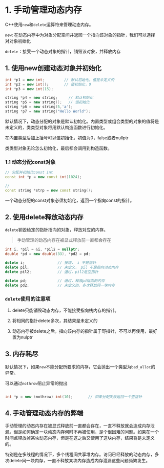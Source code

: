 # 1. 手动管理动态内存

C++使用`new`和`delete`运算符来管理动态内存。

`new`: 在动态内存中为对象分配空间并返回一个指向该对象的指针，我们可以选择对对象初始化

`delete`：接受一个动态对象的指针，销毁该对象，并释放内存

## 1. 使用new创建动态对象并初始化

```c++
int *p1 = new int;         // 默认初始化，值是未定义的
int *p2 = new int();       // 值初始化，0
int *p3 = new int(15);

string *p4 = new string;     // 默认初始化
string *p5 = new string();   // 值初始化
string *p6 = new string(5,'a');
string *p7 = new string("Hello World");

```

默认情况下，动态分配的对象是默认初始化。内置类型或组合类型的对象的值将是未定义的，类类型对象将用默认构造函数进行初始化。

在内置类型后加上括号可以值初始化，初值为0，false或者nullptr

类类型对象无论怎么初始化，最后都会调用到构造函数。

### 1.1 动态分配const对象

```c++
// 分配并初始化const int
const int *p = new const int(1024);

// 
const string *strp = new const string();

```
一个动态分配的const对象必须初始化，返回一个指向const的指针。


## 2. 使用delete释放动态内存

`delete`销毁给定的指针指向的对象，释放对应的内存。

> 手动管理的动态内存在被显式释放前一直都会存在

```c++
int i, *pil = &i, *pil2 = nullptr;
double *pd = new double(33), *pd2 = pd;

delete i;               // 报错， i 不是指针
delete pil;             // 未定义， pil 不是指向动态内存
delete pil2;            // 通过，pil2是空指针

delete pd;              // 通过，释放pd指向的内存
delete pd2;             // 未定义的，多次释放同一块内存 


```

### `delete`使用的注意项

1. delete只能销毁动态内存，不能接受指向栈内存的指针。

2. 将相同的指针delete多次，其结果是未定义的

3. 动态内存被delete之后，指向该内存的指针属于野指针，不可以再使用，最好置为nulptr



## 3. 内存耗尽

默认情况下，如果`new`不能分配所要求的内存，它会抛出一个类型为`bad_alloc`的异常。

可以通过`nothrow`阻止异常的抛出

```c++

int *p = new (nothrow) int(10);       // 如果分配失败返回一个空指针

```

## 4. 手动管理动态内存的弊端

手动管理的动态内存在被显式释放前一直都会存在，一直不释放就会造成内存泄漏。但是如何确定一块动态内存何时不再被使用，是个很困难的问题。如果在一个时间点释放掉某块动态内存，但是在这之后又使用了这块内存，结果将是未定义的。

特别是在多线程的情况下，多个线程间共享堆内存。访问已经释放的动态内存，多次delete同一块内存，一直不释放某块内存造成内存泄漏这些问题频繁发生。




